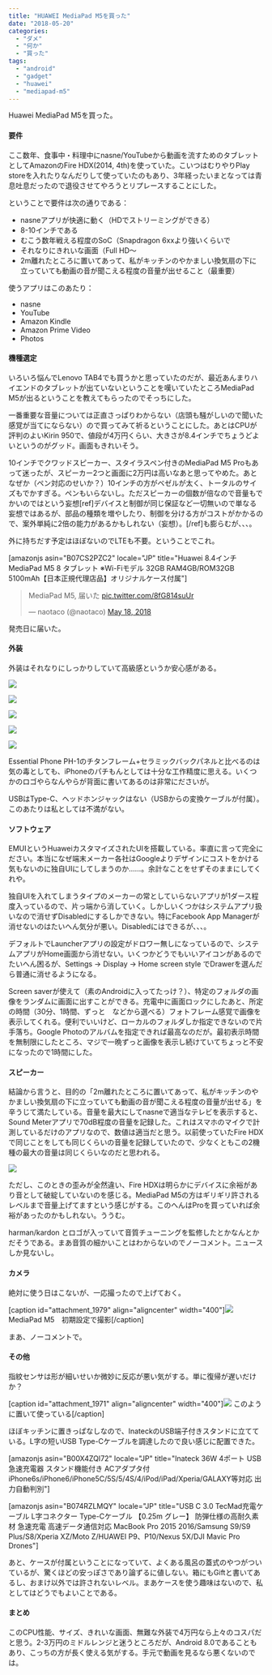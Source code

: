 ```yaml
---
title: "HUAWEI MediaPad M5を買った"
date: "2018-05-20"
categories: 
  - "ダメ"
  - "何か"
  - "買った"
tags: 
  - "android"
  - "gadget"
  - "huawei"
  - "mediapad-m5"
---
```


Huawei MediaPad M5を買った。

#### 要件

ここ数年、食事中・料理中にnasne/YouTubeから動画を流すためのタブレットとしてAmazonのFire HDX(2014, 4th)を使っていた。こいつはむりやりPlay storeを入れたりなんだりして使っていたのもあり、3年経ったいまとなっては青息吐息だったので退役させてやろうとリプレースすることにした。

ということで要件は次の通りである：

- nasneアプリが快適に動く（HDでストリーミングができる）
- 8-10インチである
- むこう数年戦える程度のSoC（Snapdragon 6xxより強いくらいで
- それなりにきれいな画面（Full HD～
- 2m離れたところに置いてあって、私がキッチンのやかましい換気扇の下に立っていても動画の音が聞こえる程度の音量が出せること（最重要）

使うアプリはこのあたり：

- nasne
- YouTube
- Amazon Kindle
- Amazon Prime Video
- Photos

#### 機種選定

いろいろ悩んでLenovo TAB4でも買うかと思っていたのだが、最近あんまりハイエンドのタブレットが出ていないということを嘆いていたところMediaPad M5が出るということを教えてもらったのでそっちにした。

一番重要な音量については正直さっぱりわからない（店頭も騒がしいので聞いた感覚が当てにならない）ので買ってみて祈るということにした。あとはCPUが評判のよいKirin 950で、値段が4万円くらい、大きさが8.4インチでちょうどよいというのがグッド。画面もきれいそう。

10インチでクワッドスピーカー、スタイラスペン付きのMediaPad M5 Proもあって迷ったが、スピーカー2つと画面に2万円は高いなあと思ってやめた。あとなぜか（ペン対応のせいか？）10インチの方がベゼルが太く、トータルのサイズもでかすぎる。ペンもいらないし。ただスピーカーの個数が倍なので音量もでかいのではという妄想\[ref\]デバイスと制御が同じ保証など一切無いので単なる妄想ではあるが、部品の種類を増やしたり、制御を分ける方がコストがかかるので、案外単純に2倍の能力があるかもしれない（妄想）。\[/ref\]も膨らむが、、、。

外に持ちだす予定はほぼないのでLTEも不要。ということでこれ。

\[amazonjs asin="B07CS2PZC2" locale="JP" title="Huawei 8.4インチ MediaPad M5 8 タブレット ※Wi-Fiモデル 32GB RAM4GB/ROM32GB 5100mAh【日本正規代理店品】オリジナルケース付属"\]

<blockquote class="twitter-tweet" data-lang="en"><p dir="ltr" lang="ja">MediaPad M5, 届いた <a href="https://t.co/8fG814suUr">pic.twitter.com/8fG814suUr</a></p>— naotaco (@naotaco) <a href="https://twitter.com/naotaco/status/997463368238694400?ref_src=twsrc%5Etfw">May 18, 2018</a></blockquote>

<script async src="https://platform.twitter.com/widgets.js" charset="utf-8"></script>

発売日に届いた。

#### 外装

外装はそれなりにしっかりしていて高級感というか安心感がある。

[![](https://blog.naotaco.com/wp-content/uploads/2018/05/DSC02316-400x267.jpg)](https://blog.naotaco.com/wp-content/uploads/2018/05/DSC02316.jpg)

[![](https://blog.naotaco.com/wp-content/uploads/2018/05/DSC02315-400x267.jpg)](https://blog.naotaco.com/wp-content/uploads/2018/05/DSC02315.jpg)

[![](https://blog.naotaco.com/wp-content/uploads/2018/05/DSC02313-400x267.jpg)](https://blog.naotaco.com/wp-content/uploads/2018/05/DSC02313.jpg)

[![](https://blog.naotaco.com/wp-content/uploads/2018/05/DSC02311-400x267.jpg)](https://blog.naotaco.com/wp-content/uploads/2018/05/DSC02311.jpg)

[![](https://blog.naotaco.com/wp-content/uploads/2018/05/DSC02309-400x267.jpg)](https://blog.naotaco.com/wp-content/uploads/2018/05/DSC02309.jpg)

Essential Phone PH-1のチタンフレーム+セラミックバックパネルと比べるのは気の毒としても、iPhoneのパチもんとしては十分な工作精度に思える。いくつかのロゴやらなんやらが背面に書いてあるのは非常にださいが。

USBはType-C、ヘッドホンジャックはない（USBからの変換ケーブルが付属）。このあたりは私としては不満がない。

#### ソフトウェア

EMUIというHuaweiカスタマイズされたUIを搭載している。率直に言って完全にださい。本当になぜ端末メーカー各社はGoogleよりデザインにコストをかける気もないのに独自UIにしてしまうのか……。余計なことをせずそのままにしてくれや。

独自UIを入れてしまうタイプのメーカーの常としていらないアプリが1ダース程度入っているので、片っ端から消していく。しかしいくつかはシステムアプリ扱いなので消せずDisabledにするしかできない。特にFacebook App Managerが消せないのはたいへん気分が悪い。Disabledにはできるが、、、。

デフォルトでLauncherアプリの設定がドロワー無しになっているので、システムアプリがHome画面から消せない。いくつかどうでもいいアイコンがあるのでたいへん困るが、Settings -> Display -> Home screen style でDrawerを選んだら普通に消せるようになる。

Screen saverが使えて（素のAndroidに入ってたっけ？）、特定のフォルダの画像をランダムに画面に出すことができる。充電中に画面ロックにしたあと、所定の時間（30分、1時間、ずっと　などから選べる）フォトフレーム感覚で画像を表示してくれる。便利でいいけど、ローカルのフォルダしか指定できないので片手落ち。Google Photoのアルバムを指定できれば最高なのだが。最初表示時間を無制限にしたところ、マジで一晩ずっと画像を表示し続けていてちょっと不安になったので1時間にした。

#### スピーカー

結論から言うと、目的の「2m離れたところに置いてあって、私がキッチンのやかましい換気扇の下に立っていても動画の音が聞こえる程度の音量が出せる」を辛うじて満たしている。音量を最大にしてnasneで適当なテレビを表示すると、Sound Meterアプリで70dB程度の音量を記録した。これはスマホのマイクで計測しているだけのアプリなので、数値は適当だと思う。以前使っていたFire HDXで同じことをしても同じくらいの音量を記録していたので、少なくともこの2機種の最大の音量は同じくらいなのだと思われる。

[![](https://blog.naotaco.com/wp-content/uploads/2018/05/DSC02308-400x267.jpg)](https://blog.naotaco.com/wp-content/uploads/2018/05/DSC02308.jpg)

ただし、このときの歪みが全然違い、Fire HDXは明らかにデバイスに余裕があり音として破綻していないのを感じる。MediaPad M5の方はギリギリ許されるレベルまで音量上げてますという感じがする。このへんはProを買っていれば余裕があったのかもしれない。ううむ。

harman/kardon とロゴが入っていて音質チューニングを監修したとかなんとかだそうである。まあ音質の細かいことはわからないのでノーコメント。ニュースしか見ないし。

#### カメラ

絶対に使う日はこないが、一応撮ったので上げておく。

\[caption id="attachment\_1979" align="aligncenter" width="400"\][![](https://blog.naotaco.com/wp-content/uploads/2018/05/IMG_20180520_131907-400x300.jpg)](https://blog.naotaco.com/wp-content/uploads/2018/05/IMG_20180520_131907.jpg) MediaPad M5　初期設定で撮影\[/caption\]

まあ、ノーコメントで。

#### その他

指紋センサは形が細いせいか微妙に反応が悪い気がする。単に復帰が遅いだけか？

\[caption id="attachment\_1971" align="aligncenter" width="400"\][![](https://blog.naotaco.com/wp-content/uploads/2018/05/DSC02303-400x267.jpg)](https://blog.naotaco.com/wp-content/uploads/2018/05/DSC02303.jpg) このように置いて使っている\[/caption\]

ほぼキッチンに置きっぱなしなので、InateckのUSB端子付きスタンドに立てている。L字の短いUSB Type-Cケーブルを調達したので良い感じに配置できた。

\[amazonjs asin="B00X4ZQI72" locale="JP" title="Inateck 36W 4ポート USB急速充電器 スタンド機能付き ACアダプタ付 iPhone6s/iPhone6/iPhone5C/5S/5/4S/4/iPod/iPad/Xperia/GALAXY等対応 出力自動判別"\]

\[amazonjs asin="B074RZLMQY" locale="JP" title="USB C 3.0 TecMad充電ケーブル L字コネクター Type-Cケーブル 【0.25m グレー】 防弾仕様の高耐久素材 急速充電 高速データ通信対応 MacBook Pro 2015 2016/Samsung S9/S9 Plus/S8/Xperia XZ/Moto Z/HUAWEI P9、P10/Nexus 5X/DJI Mavic Pro Drones"\]

あと、ケースが付属ということになっていて、よくある風呂の蓋式のやつがついているが、驚くほどの安っぽさであり論ずるに値しない。箱にもGiftと書いてあるし、おまけ以外では許されないレベル。まあケースを使う趣味はないので、私としてはどうでもよいことである。

#### まとめ

このCPU性能、サイズ、きれいな画面、無難な外装で4万円なら上々のコスパだと思う。2-3万円のミドルレンジと迷うところだが、Android 8.0であることもあり、こっちの方が長く使える気がする。手元で動画を見るなら悪くないのでは。
